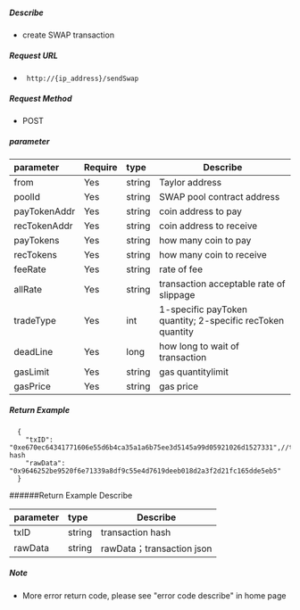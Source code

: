 
##### Describe

- create SWAP transaction

##### Request URL
- ` http://{ip_address}/sendSwap`

##### Request Method
- POST

##### parameter

|parameter|Require|type|Describe|
|:----    |:---|:----- |-----   |
|from |Yes  |string  |Taylor address|
|poolId |Yes  |string  |SWAP pool contract address|
|payTokenAddr |Yes  |string  |coin address to pay|
|recTokenAddr |Yes  |string  |coin address to receive|
|payTokens |Yes  |string  |how many coin to pay|
|recTokens |Yes  |string  |how many coin to receive|
|feeRate |Yes  |string  |rate of fee|
|allRate |Yes  |string  |transaction acceptable rate of slippage|
|tradeType |Yes  |int  |1-specific payToken quantity; 2-specific recToken quantity|
|deadLine |Yes  |long  |how long to wait of transaction|
|gasLimit |Yes  |string  |gas quantitylimit|
|gasPrice |Yes  |string  |gas price|

##### Return Example

```
  {
    "txID": "0xe670ec64341771606e55d6b4ca35a1a6b75ee3d5145a99d05921026d1527331",//transaction hash
    "rawData": "0x9646252be9520f6e71339a8df9c55e4d7619deeb018d2a3f2d21fc165dde5eb5"
  }
```

######Return Example Describe

|parameter|type|Describe|
|:-----  |:-----|-----      |
|txID |string   |transaction hash  |
|rawData |string   |rawData；transaction json  |

##### Note

- More error return code, please see "error code describe" in home page